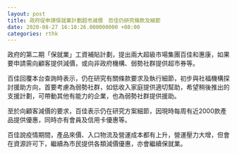 ```yaml
---
layout: post
title: 政府促申請保就業計劃超市減價　百佳仍研究條款及細節
date: 2020-08-27 16:18:26.000000000 +08:00
categories: rthk
---
```


政府的第二期「保就業」工資補貼計劃，提出兩大超級市場集團百佳和惠康，如果要申請需向顧客提供減價，或向非政府機構、弱勢社群提供超市券等。

百佳回覆本台查詢時表示，仍在研究有關條款要求及執行細節，初步與社福機構探討援助方向，首要考慮為弱勢社群，如低收入家庭提供適切幫助，希望稍後推出的支援計劃，可帶動其他有能力的企業，也為弱勢社群提供援助。
 
至於向顧客減價的要求，百佳表示仍在研究方案細節，因現時每周有近2000款產品提供優惠，同時亦有會員及信用卡優惠等。

百佳說疫情期間，產品來價、入口物流及營運成本都有上升，營運壓力大增，但會在資源許可下，繼續為市民提供各類減價優惠，亦會繼續保就業。

